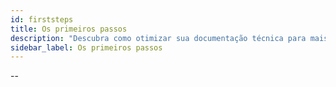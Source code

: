 ```yaml
---
id: firststeps
title: Os primeiros passos
description: "Descubra como otimizar sua documentação técnica para mais clareza e engajamento dos usuários → Saiba mais agora"
sidebar_label: Os primeiros passos
---
```


--